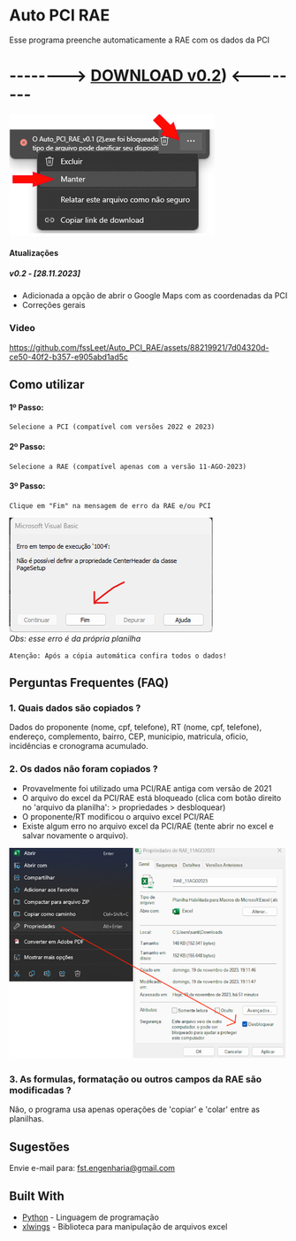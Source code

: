 # Auto PCI RAE

Esse programa preenche automaticamente a RAE com os dados da PCI

# --------> [DOWNLOAD v0.2](https://github.com/fssLeet/Auto_PCI_RAE/releases/download/download_v2/Auto_PCI_RAE_v0.2.exe)) <--------
![Erro Download](img/download.png)

#### Atualizações
##### v0.2 - [28.11.2023]
*  Adicionada a opção de abrir o Google Maps com as coordenadas da PCI
*  Correções gerais

### Video
https://github.com/fssLeet/Auto_PCI_RAE/assets/88219921/7d04320d-ce50-40f2-b357-e905abd1ad5c



## Como utilizar

#### 1º Passo: 
```
Selecione a PCI (compatível com versões 2022 e 2023)
```
#### 2º Passo:
```
Selecione a RAE (compatível apenas com a versão 11-AGO-2023)
```
#### 3º Passo:
```
Clique em "Fim" na mensagem de erro da RAE e/ou PCI
```
![Erro Fim](img/fim.png)
<br>*Obs: esse erro é da própria planilha* 
```
Atenção: Após a cópia automática confira todos o dados!
```

## Perguntas Frequentes (FAQ)

### 1. Quais dados são copiados ?

Dados do proponente (nome, cpf, telefone), RT (nome, cpf, telefone), endereço, complemento, bairro, CEP, municipio, matricula, oficio, incidências e cronograma acumulado.

### 2. Os dados não foram copiados ?

* Provavelmente foi utilizado uma PCI/RAE antiga com versão de 2021 
* O arquivo do excel da PCI/RAE está bloqueado (clica com botão direito no 'arquivo da planilha': > propriedades > desbloquear)
* O proponente/RT modificou o arquivo excel PCI/RAE
* Existe algum erro no arquivo excel da PCI/RAE (tente abrir no excel e salvar novamente o arquivo).

![Desbloquear](img/desbloquear.png)

### 3. As formulas, formatação ou outros campos da RAE são modificadas ?

Não, o programa usa apenas operações de 'copiar' e 'colar' entre as planilhas.

## Sugestões

Envie e-mail para: fst.engenharia@gmail.com

## Built With

* [Python](https://www.python.org/) - Linguagem de programação
* [xlwings](https://www.xlwings.org/) - Biblioteca para manipulação de arquivos excel
